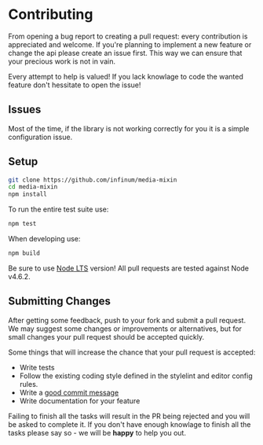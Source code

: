 # Contributing

From opening a bug report to creating a pull request: every contribution is
appreciated and welcome. If you're planning to implement a new feature or change
the api please create an issue first. This way we can ensure that your precious
work is not in vain.

Every attempt to help is valued! If you lack knowlage to code the wanted feature
don't hessitate to open the issue!

## Issues

Most of the time, if the library is not working correctly for you it is a simple
configuration issue.

## Setup

```bash
git clone https://github.com/infinum/media-mixin
cd media-mixin
npm install
```

To run the entire test suite use:

```bash
npm test
```

When developing use:

```bash
npm build
```

Be sure to use [Node LTS](https://github.com/nodejs/LTS) version!
All pull requests are tested against Node v4.6.2.

## Submitting Changes

After getting some feedback, push to your fork and submit a pull request. We
may suggest some changes or improvements or alternatives, but for small changes
your pull request should be accepted quickly.

Some things that will increase the chance that your pull request is accepted:

* Write tests
* Follow the existing coding style defined in the stylelint and editor config rules.
* Write a [good commit message](http://tbaggery.com/2008/04/19/a-note-about-git-commit-messages.html)
* Write documentation for your feature

Failing to finish all the tasks will result in the PR being
rejected and you will be asked to complete it. If you don't
have enough knowlage to finish all the tasks please
say so - we will be **happy** to help you out.

